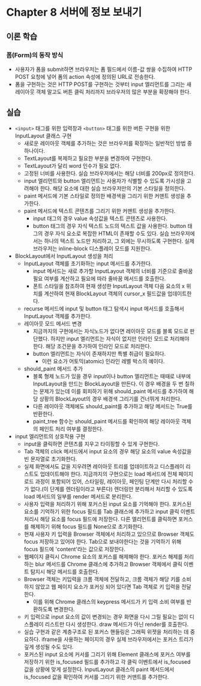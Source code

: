 # Chapter 8 서버에 정보 보내기

## 이론 학습

### 폼(Form)의 동작 방식

- 사용자가 폼을 submit하면 브라우저는 폼 필드에서 이름-값 쌍을 수집하여 HTTP POST 요청에 넣어 폼의 action 속성에 정의된 URL로 전송한다.
- 폼을 구현하는 것은 HTTP POST를 구현하는 것부터 input 엘리먼트를 그리는 새 레이아웃 객체 말고도 버튼 클릭 처리까지 브라우저의 많은 부분을 확장해야 한다.

## 실습

- `<input>` 태그를 위한 입력창과 `<button>` 태그를 위한 버튼 구현을 위한 InputLayout 클래스 구현
  - 새로운 레이아웃 객체를 추가하는 것은 브라우저를 확장하는 일반적인 방법 중 하나이다.
  - TextLayout를 복제하고 필요한 부분을 변경하여 구현한다.
  - TextLayout가 달리 word 인수가 필요 없다.
  - 고정된 너비를 사용한다. 실습 브라우저에서는 해당 너비를 200px로 정의한다.
  - input 엘리먼트와 button 엘리먼트는 사용자가 식별할 수 있도록 가시성을 고려해야 한다. 해당 요소에 대한 실습 브라우저만의 기본 스타일을 정의한다.
  - paint 메서드에 기본 스타일로 정의한 배경색을 그리기 위한 커맨트 생성을 추가한다.
  - paint 메서드에 텍스트 콘텐츠를 그리기 위한 커맨트 생성을 추가한다.
    - input 태그의 경우 value 속성값을 텍스트 콘텐츠로 사용한다.
    - button 태그의 경우 자식 텍스트 노드의 텍스트 값을 사용한다. button 태그의 경우 자식 요소로 복잡한 HTML이 존재할 수도 있다. 실습 브라우저에서는 하나의 텍스트 노드만 처리하고, 그 외에는 무시하도록 구현한다. 실제 브라우저는 inline-block 디스플레이 모드를 지원한다.
- BlockLayout에서 InputLayout 생성을 처리
  - InputLayout 객체를 초기화하는 input 메서드를 추가한다.
    - input 메서드는 새로 추가할 InputLayout 객체의 너비를 기준으로 줄바꿈 필요 여부를 계산하고 필요에 따라 줄바꿈 메서드를 호출한다.
    - 폰트 스타일을 참조하여 현재 생성한 InputLayout 객체 다음 요소의 x 위치를 계산하여 현재 BlockLayout 객체의 cursor_x 필드값을 업데이트한다.
  - recurse 메서드에 input 및 button 태그 탐색시 input 메서드를 호출해서 InputLayout 객체를 추가한다.
  - 레이아웃 모드 메서드 변경
    - 지금까지의 구현에서는 자식노드가 없다면 레이아웃 모드를 블록 모드로 판단했다. 하지만 input 엘리먼트는 자식이 없지만 인라인 모드로 처리해야 한다. 해당 조건문을 추가하여 인라인 모드로 처리한다.
    - button 엘리먼트는 자식이 존재하지만 특별 취급이 필요하다.
      - 이런 요소가 어토믹(atomic) 인라인 레벨 박스의 예이다.
  - should_paint 메서드 추가
    - 블록 형제 노드가 있을 경우 input이나 button 엘리먼트는 때때로 내부에 InputLayout을 만드는 BlockLayout을 만든다. 이 경우 배경을 두 번 칠하는 문제가 있는데 이를 회피하기 위해 should_paint 메서드를 추가하여 해당 상황의 BlockLayout의 경우 배경색 그리기를 건너뛰게 처리한다.
    - 다른 레이아웃 객체에도 should_paint를 추가하고 해당 메서드는 True를 반환한다.
    - paint_tree 함수는 should_paint 메서드를 확인하여 해당 레이아웃 객체의 페인트 처리 여부를 결정한다.
- input 엘리먼트의 상호작용 구현
  - input을 클릭하면 콘텐츠를 지우고 타이핑할 수 있게 구현한다.
  - Tab 객체의 click 메서드에서 input 요소의 경우 해당 요소의 value 속성값을 빈 문자열로 초기화한다.
  - 실제 화면에서도 값을 지우려면 레이아웃 트리를 업데이트하고 디스플레이 리스트도 업데이트해야 한다. 지금까지의 구현으로는 load 메서드에 전체 페이지 로드 과정이 포함되어 있어, 스타일링, 레이아웃, 페인팅 단계만 다시 처리할 수가 없다.(이 단계를 렌더링이라고 부른다) 렌더링만 분리해서 처리할 수 있도록 load 메서드의 일부를 render 메서드로 분리한다.
  - 사용자 입력을 처리하기 위해 포커스된 input 요소를 기억해야 한다. 포커스된 요소를 기억하기 위한 focus 필드를 Tab 클래스에 추가하고 input 클릭 이벤트 처리시 해당 요소를 focus 필드에 저장한다. 다른 엘리먼트를 클릭하면 포커스를 해제하기 위해 focus 필드를 None으로 초기화한다.
  - 현재 사용자 키 입력을 Browser 객체에서 처리하고 있으므로 Browser 객체도 focus 저장하고 있어야 한다. Tab으로 보내야한다는 것을 기억하기 위해 focus 필드에 'content'라는 값으로 저장한다.
  - 웹페이지 클릭시 Chrome 요소의 포커스를 해제해야 한다. 포커스 해제를 처리하는 blur 메서드를 Chrome 클래스에 추가하고 Browser 객체에서 클릭 이벤트 탐지시 해당 메서드를 호출한다.
  - Browser 객체는 키입력을 크롬 객체에 전달하고, 크롬 객체가 해당 키를 소비하지 않았고 웹 페이지 요소가 포커싱 되어 있다면 Tab 객체로 키 입력을 전달한다.
    - 이를 위해 Chrome 클래스의 keypress 메서드가 키 입력 소비 여부를 반환하도록 변경한다.
  - 키 입력으로 input 요소의 값이 변경되는 경우 화면을 다시 그릴 필요는 없이 디스플레이 리스트만 다시 생성한다. draw 메서드가 아닌 render를 호출한다.
  - 실습 구현과 같은 계층구조로 된 포커스 핸들링은 그래픽 위젯을 처리하는 데 중요하다. iframe을 사용하는 페이지의 경우 실제 브라우저에서는 포커스 트리가 깊게 생성될 수도 있다.
  - 포커스된 input 요소에 커서를 그리기 위해 Element 클래스에 포커스 여부를 저장하기 위한 is_focused 필드를 추가하고 각 클릭 이벤트에서 is_focused 값을 상황에 맞게 설정한다. InputLayout 클래스의 paint 메서드에서 is_focused 값을 확인하여 커서를 그리기 위한 커맨트를 추가한다.

